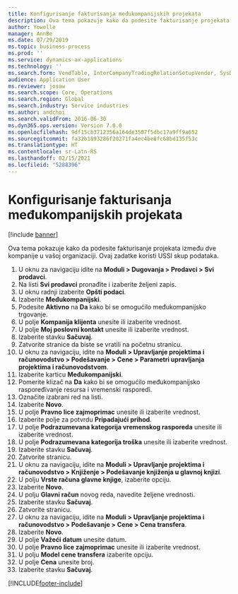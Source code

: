 ```yaml
---
title: Konfigurisanje fakturisanja međukompanijskih projekata
description: Ova tema pokazuje kako da podesite fakturisanje projekata između dve kompanije u vašoj organizaciji.
author: Yowelle
manager: AnnBe
ms.date: 07/29/2019
ms.topic: business-process
ms.prod: ''
ms.service: dynamics-ax-applications
ms.technology: ''
ms.search.form: VendTable, InterCompanyTradingRelationSetupVendor, SysDataAreaSelectLookup, ProjParameters, ProjPosting, ProjTransferPrice
audience: Application User
ms.reviewer: josaw
ms.search.scope: Core, Operations
ms.search.region: Global
ms.search.industry: Service industries
ms.author: andchoi
ms.search.validFrom: 2016-06-30
ms.dyn365.ops.version: Version 7.0.0
ms.openlocfilehash: 9df15cb3712356a164de3507f5dbc17a9ff9a652
ms.sourcegitcommit: fa32b1893286f20271fa4ec4be8fc68bd135f53c
ms.translationtype: HT
ms.contentlocale: sr-Latn-RS
ms.lasthandoff: 02/15/2021
ms.locfileid: "5288396"
---
```

# <a name="configure-intercompany-project-invoicing"></a>Konfigurisanje fakturisanja međukompanijskih projekata

[!include [banner](../../includes/banner.md)]

Ova tema pokazuje kako da podesite fakturisanje projekata između dve kompanije u vašoj organizaciji. Ovaj zadatke koristi USSI skup podataka.

1. U oknu za navigaciju idite na **Moduli > Dugovanja > Prodavci > Svi prodavci**.
2. Na listi **Svi prodavci** pronađite i izaberite željeni zapis.
3. U oknu radnji izaberite **Opšti podaci**.
4. Izaberite **Međukompanijski**.
5. Podesite **Aktivno** na **Da** kako bi se omogućilo međukompanijsko trgovanje.
6. U polje **Kompanija klijenta** unesite ili izaberite vrednost.
7. U polje **Moj poslovni kontakt** unesite ili izaberite vrednost.
8. Izaberite stavku **Sačuvaj**.
9. Zatvorite stranice da biste se vratili na početnu stranicu.
10. U oknu za navigaciju, idite na **Moduli > Upravljanje projektima i računovodstvo > Podešavanje > Cene > Parametri upravljanja projektima i računovodstvom**.
11. Izaberite karticu **Međukompanijski**.
12. Pomerite klizač na **Da** kako bi se omogućilo međukompanijsko raspoređivanje resursa i vremenski rasporedi.
13. Označite izabrani red na listi.
14. Izaberite **Novo**.
15. U polje **Pravno lice zajmoprimac** unesite ili izaberite vrednost.
16. Izaberite polje za potvrdu **Pripadajući prihod**.
17. U polje **Podrazumevana kategorija vremenskog rasporeda** unesite ili izaberite vrednost.
18. U polje **Podrazumevana kategorija troška** unesite ili izaberite vrednost.
19. Izaberite stavku **Sačuvaj**.
20. Zatvorite stranicu.
21. U oknu za navigaciju, idite na **Moduli > Upravljanje projektima i računovodstvo > Knjiženje > Podešavanje knjiženja u glavnoj knjizi**.
22. U polju **Vrste računa glavne knjige**, izaberite opciju.
23. Izaberite **Novo**.
24. U polju **Glavni račun** novog reda, navedite željene vrednosti.
25. Izaberite stavku **Sačuvaj**.
26. Zatvorite stranicu.
27. U oknu za navigaciju, idite na **Moduli > Upravljanje projektima i računovodstvo > Podešavanje > Cene > Cena transfera**.
28. Izaberite **Novo**.
29. U polje **Važeći datum** unesite datum.
30. U polje **Pravno lice zajmoprimac** unesite ili izaberite vrednost.
31. U polju **Model cene transfera** izaberite opciju.
32. U polje **Cena** unesite broj.
33. Izaberite stavku **Sačuvaj**.



[!INCLUDE[footer-include](../../includes/footer-banner.md)]